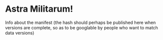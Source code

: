 # Astra Militarum!

Info about the manifest (the hash should perhaps be published here when versions are complete, so as to be googlable by people who want to match data versions)
